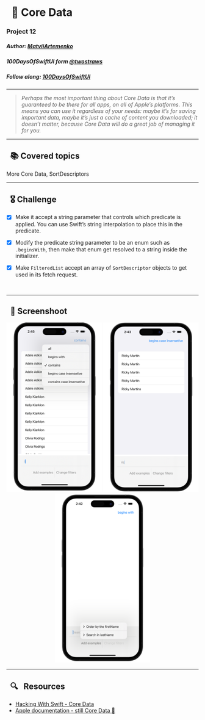 
# &nbsp; 📖 Core Data 

### Project 12
##### Author: *[MatviiArtemenko](https://github.com/100DaysOfSwiftUI-MatviiArtemenko)*

##### 100DaysOfSwiftUI form *[@twostraws](https://twitter.com/twostraws "twostraws twitter page")*

##### Follow along: *[100DaysOfSwiftUI](https://www.hackingwithswift.com/100/swiftui "Hacking with Swift")*

---

> *Perhaps the most important thing about Core Data is that it’s guaranteed to be there for all apps, on all of Apple’s platforms. This means you can use it regardless of your needs: maybe it’s for saving important data, maybe it’s just a cache of content you downloaded; it doesn’t matter, because Core Data will do a great job of managing it for you.*

---

## &nbsp; 📚 Covered topics

More Core Data, SortDescriptors

---
## &nbsp; 🎖 Challenge
* [x] Make it accept a string parameter that controls which predicate is applied. You can use Swift’s string interpolation to place this in the predicate.

* [x] Modify the predicate string parameter to be an enum such as `.beginsWith`, then make that enum get resolved to a string inside the initializer.

* [x] Make `FilteredList` accept an array of `SortDescriptor` objects to get used in its fetch request.
<br>

---
## &nbsp; 📲 Screenshoot

<p align="center">
  <img 
  width = 250
    src="1.png"
  >
  <img 
  width = 250
    src="2.png"
  >
  <img 
  width = 250
    src="3.png"
  >
</p>

---
##  &nbsp; 🔍 &nbsp; Resources 

* [Hacking With Swift - Core Data](https://www.hackingwithswift.com/books/ios-swiftui/core-data-wrap-up)
* [Apple documentation - still Core Data 🥲](https://developer.apple.com/documentation/coredata/)
